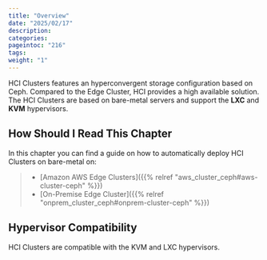```yaml
---
title: "Overview"
date: "2025/02/17"
description:
categories:
pageintoc: "216"
tags:
weight: "1"
---
```


<!--# Overview -->

HCI Clusters features an hyperconvergent storage configuration based on Ceph. Compared to the Edge Cluster, HCI provides a high available solution. The HCI Clusters are based on bare-metal servers and support the **LXC** and **KVM** hypervisors.

## How Should I Read This Chapter

In this chapter you can find a guide on how to automatically deploy HCI Clusters on bare-metal on:

> - [Amazon AWS Edge Clusters]({{% relref "aws_cluster_ceph#aws-cluster-ceph" %}})
> - [On-Premise Edge Cluster]({{% relref "onprem_cluster_ceph#onprem-cluster-ceph" %}})

## Hypervisor Compatibility

HCI Clusters are compatible with the KVM and LXC hypervisors.
